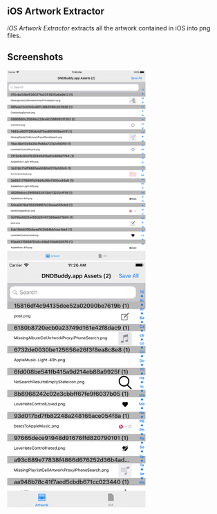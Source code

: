 ## iOS Artwork Extractor

*iOS Artwork Extractor* extracts all the artwork contained in iOS into png files.

## Screenshots

<img src="Screenshots/SimulatoriPadPro.png" width="320" height="440">
<img src="Screenshots/iPhone8Plus.png" width="320" height="568">



